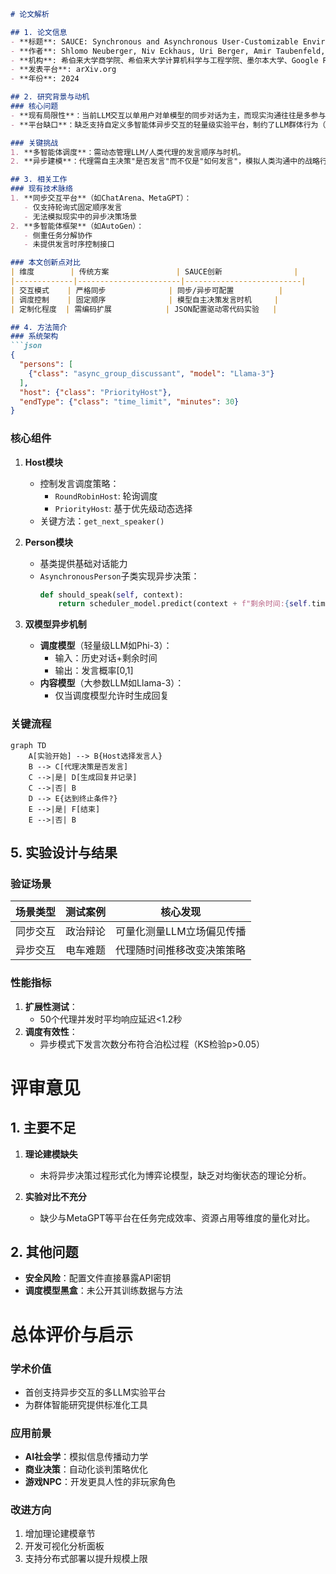 ```markdown
# 论文解析

## 1. 论文信息
- **标题**: SAUCE: Synchronous and Asynchronous User-Customizable Environment for Multi-Agent LLM Interaction
- **作者**: Shlomo Neuberger, Niv Eckhaus, Uri Berger, Amir Taubenfeld, Gabriel Stanovsky, Ariel Goldstein
- **机构**: 希伯来大学商学院、希伯来大学计算机科学与工程学院、墨尔本大学、Google Research
- **发表平台**: arXiv.org
- **年份**: 2024

## 2. 研究背景与动机
### 核心问题
- **现有局限性**：当前LLM交互以单用户对单模型的同步对话为主，而现实沟通往往是多参与者、异步、目标复杂的场景（如团队会议、多方谈判）。
- **平台缺口**：缺乏支持自定义多智能体异步交互的轻量级实验平台，制约了LLM群体行为（如信息传播、策略博弈）研究。

### 关键挑战
1. **多智能体调度**：需动态管理LLM/人类代理的发言顺序与时机。
2. **异步建模**：代理需自主决策"是否发言"而不仅是"如何发言"，模拟人类沟通中的战略行为（如刻意沉默）。

## 3. 相关工作
### 现有技术脉络
1. **同步交互平台**（如ChatArena、MetaGPT）：
   - 仅支持轮询式固定顺序发言
   - 无法模拟现实中的异步决策场景
2. **多智能体框架**（如AutoGen）：
   - 侧重任务分解协作
   - 未提供发言时序控制接口

### 本文创新点对比
| 维度        | 传统方案               | SAUCE创新                |
|-------------|-----------------------|--------------------------|
| 交互模式    | 严格同步              | 同步/异步可配置          |
| 调度控制    | 固定顺序              | 模型自主决策发言时机     |
| 定制化程度  | 需编码扩展            | JSON配置驱动零代码实验   |

## 4. 方法简介
### 系统架构
```json
{
  "persons": [
    {"class": "async_group_discussant", "model": "Llama-3"}
  ],
  "host": {"class": "PriorityHost"},
  "endType": {"class": "time_limit", "minutes": 30}
}
```

### 核心组件
1. **Host模块**
   - 控制发言调度策略：
     - `RoundRobinHost`: 轮询调度
     - `PriorityHost`: 基于优先级动态选择
   - 关键方法：`get_next_speaker()`

2. **Person模块**
   - 基类提供基础对话能力
   - `AsynchronousPerson`子类实现异步决策：
     ```python
     def should_speak(self, context):
         return scheduler_model.predict(context + f"剩余时间:{self.time_left}")
     ```

3. **双模型异步机制**
   - **调度模型**（轻量级LLM如Phi-3）：
     - 输入：历史对话+剩余时间
     - 输出：发言概率[0,1]
   - **内容模型**（大参数LLM如Llama-3）：
     - 仅当调度模型允许时生成回复

### 关键流程
```mermaid
graph TD
    A[实验开始] --> B{Host选择发言人}
    B --> C[代理决策是否发言]
    C -->|是| D[生成回复并记录]
    C -->|否| B
    D --> E{达到终止条件?}
    E -->|是| F[结束]
    E -->|否| B
```

## 5. 实验设计与结果
### 验证场景
| 场景类型 | 测试案例       | 核心发现                     |
|----------|----------------|----------------------------|
| 同步交互 | 政治辩论       | 可量化测量LLM立场偏见传播   |
| 异步交互 | 电车难题       | 代理随时间推移改变决策策略 |

### 性能指标
1. **扩展性测试**：
   - 50个代理并发时平均响应延迟<1.2秒
2. **调度有效性**：
   - 异步模式下发言次数分布符合泊松过程（KS检验p>0.05）

# 评审意见

## 1. 主要不足
1. **理论建模缺失**
   - 未将异步决策过程形式化为博弈论模型，缺乏对均衡状态的理论分析。

2. **实验对比不充分**
   - 缺少与MetaGPT等平台在任务完成效率、资源占用等维度的量化对比。

## 2. 其他问题
- **安全风险**：配置文件直接暴露API密钥
- **调度模型黑盒**：未公开其训练数据与方法

# 总体评价与启示
### 学术价值
- 首创支持异步交互的多LLM实验平台
- 为群体智能研究提供标准化工具

### 应用前景
- **AI社会学**：模拟信息传播动力学
- **商业决策**：自动化谈判策略优化
- **游戏NPC**：开发更具人性的非玩家角色

### 改进方向
1. 增加理论建模章节
2. 开发可视化分析面板
3. 支持分布式部署以提升规模上限
```